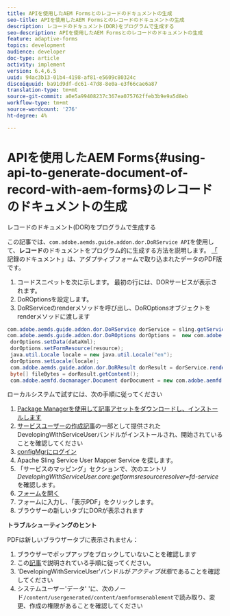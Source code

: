 ```yaml
---
title: APIを使用したAEM Formsとのレコードのドキュメントの生成
seo-title: APIを使用したAEM Formsとのレコードのドキュメントの生成
description: レコードのドキュメント(DOR)をプログラムで生成する
seo-description: APIを使用したAEM Formsとのレコードのドキュメントの生成
feature: adaptive-forms
topics: development
audience: developer
doc-type: article
activity: implement
version: 6.4,6.5
uuid: 94ac3b13-01b4-4198-af81-e5609c80324c
discoiquuid: ba91d9df-dc61-47d8-8e0a-e3f66cae6a87
translation-type: tm+mt
source-git-commit: a0e5a99408237c367ea075762ffeb3b9e9a5d8eb
workflow-type: tm+mt
source-wordcount: '276'
ht-degree: 4%

---
```



# APIを使用したAEM Forms{#using-api-to-generate-document-of-record-with-aem-forms}のレコードのドキュメントの生成

レコードのドキュメント(DOR)をプログラムで生成する

この記事では、`com.adobe.aemds.guide.addon.dor.DoRService API`を使用して、**レコード**&#x200B;のドキュメントをプログラム的に生成する方法を説明します。 [「](https://docs.adobe.com/content/help/en/experience-manager-65/forms/adaptive-forms-advanced-authoring/generate-document-of-record-for-non-xfa-based-adaptive-forms.html) 記録のドキュメント」は、アダプティブフォームで取り込まれたデータのPDF版です。

1. コードスニペットを次に示します。 最初の行には、DORサービスが表示されます。
1. DoROptionsを設定します。
1. DoRServiceのrenderメソッドを呼び出し、DoROptionsオブジェクトをrenderメソッドに渡します

```java
com.adobe.aemds.guide.addon.dor.DoRService dorService = sling.getService(com.adobe.aemds.guide.addon.dor.DoRService.class);
com.adobe.aemds.guide.addon.dor.DoROptions dorOptions =  new com.adobe.aemds.guide.addon.dor.DoROptions();
 dorOptions.setData(dataXml);
 dorOptions.setFormResource(resource);
 java.util.Locale locale = new java.util.Locale("en");
 dorOptions.setLocale(locale);
 com.adobe.aemds.guide.addon.dor.DoRResult dorResult = dorService.render(dorOptions);
 byte[] fileBytes = dorResult.getContent();
 com.adobe.aemfd.docmanager.Document dorDocument = new com.adobe.aemfd.docmanager.Document(fileBytes);
```

ローカルシステムで試すには、次の手順に従ってください

1. [Package Managerを使用して記事アセットをダウンロードし、インストールします](assets/dor-with-api.zip)
1. [サービスユーザーの作成記事](service-user-tutorial-develop.md)の一部として提供されたDevelopingWithServiceUserバンドルがインストールされ、開始されていることを確認してください
1. [configMgrにログイン](http://localhost:4502/system/console/configMgr)
1. Apache Sling Service User Mapper Service   を探します。
1. 「サービスのマッピング」セクションで、次のエントリ&#x200B;_DevelopingWithServiceUser.core:getformsresourceresolver=fd-service_&#x200B;を確認します。
1. [フォームを開く](http://localhost:4502/content/dam/formsanddocuments/sandbox/1201-borrower-payments/jcr:content?wcmmode=disabled)
1. フォームに入力し、「表示PDF」をクリックします。
1. ブラウザーの新しいタブにDORが表示されます


**トラブルシューティングのヒント**

PDFは新しいブラウザータブに表示されません：

1. ブラウザーでポップアップをブロックしていないことを確認します
1. この[記事](service-user-tutorial-develop.md)で説明されている手順に従ってください。
1. &#39;DevelopingWithServiceUser&#39;バンドルが&#x200B;*アクティブ状態*&#x200B;であることを確認してください
1. システムユーザー&#39;データ&#39; &#39;に、次のノード`/content/usergenerated/content/aemformsenablement`で読み取り、変更、作成の権限があることを確認してください

